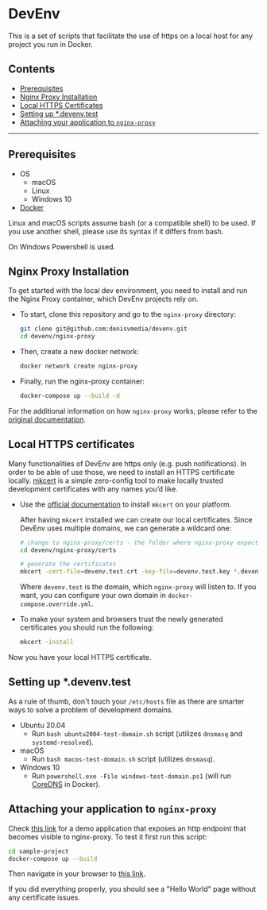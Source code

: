 # DevEnv

This is a set of scripts that facilitate the use of https on a local host for any project you run in Docker.

## Contents

* [Prerequisites](#prerequisites)
* [Nginx Proxy Installation](#nginx-proxy-installation)
* [Local HTTPS Certificates](#local-https-certificates)
* [Setting up *.devenv.test](#setting-up-devenvtest)
* [Attaching your application to `nginx-proxy`](#attaching-your-application-to-nginx-proxy)

---

## Prerequisites

* OS
    * macOS
    * Linux
    * Windows 10
* [Docker][docker] 

Linux and macOS scripts assume bash (or a compatible shell) to be used. If you use another shell,
please use its syntax if it differs from bash.

On Windows Powershell is used.

## Nginx Proxy Installation

To get started with the local dev environment, you need to install and run
the Nginx Proxy container, which DevEnv projects rely on.

* To start, clone this repository and go to the `nginx-proxy` directory:

    ```bash
    git clone git@github.com:denisvmedia/devenv.git
    cd devenv/nginx-proxy
    ```
* Then, create a new docker network:

    ```bash
    docker network create nginx-proxy
    ```
* Finally, run the nginx-proxy container:

    ```bash
    docker-compose up --build -d
    ```

For the additional information on how `nginx-proxy` works, please refer to
the [original documentation][nginx-proxy-docs].

## Local HTTPS certificates

Many functionalities of DevEnv are https only (e.g. push notifications).
In order to be able of use those, we need to install an HTTPS certificate
locally. [mkcert][mkcert] is a simple zero-config
tool to make locally trusted development certificates with any names you’d like.

* Use the [official documentation][mkcert-docs] to install `mkcert` on your
platform.

    After having `mkcert` installed we can create our local certificates. Since
    DevEnv uses multiple domains, we can generate a wildcard one:

    ```bash
    # change to nginx-proxy/certs - the folder where nginx-proxy expects the certificates
    cd devenv/nginx-proxy/certs
  
    # generate the certificates
    mkcert -cert-file=devenv.test.crt -key-file=devenv.test.key *.devenv.test
    ```

    Where `devenv.test` is the domain, which `nginx-proxy` will listen to. If you
    want, you can configure your own domain in `docker-compose.override.yml`.

* To make your system and browsers trust the newly generated certificates you
should run the following:

    ```bash
    mkcert -install
    ```

Now you have your local HTTPS certificate.

## Setting up *.devenv.test

As a rule of thumb, don't touch your `/etc/hosts` file as there are smarter ways
to solve a problem of development domains.

* Ubuntu 20.04
    * Run `bash ubuntu2004-test-domain.sh` script (utilizes `dnsmasq` and `systemd-resolved`).
* macOS
    * Run `bash macos-test-domain.sh` script (utilizes `dnsmasq`).
* Windows 10
    * Run `powershell.exe -File windows-test-domain.ps1` (will run [CoreDNS][coredns] in Docker).

## Attaching your application to `nginx-proxy`

Check [this link](sample-project) for a demo application that exposes an http endpoint
that becomes visible to nginx-proxy. To test it first run this script:

```bash
cd sample-project
docker-compose up --build
```

Then navigate in your browser to [this link](https://hello-world.devenv.test/).

If you did everything properly, you should see a "Hello World" page without any certificate issues.

[docker]: https://docker.io/
[nginx-proxy-docs]: https://github.com/nginx-proxy/nginx-proxy#usage
[mkcert]: https://github.com/FiloSottile/mkcert
[mkcert-docs]: https://github.com/FiloSottile/mkcert#installation
[coredns]: https://coredns.io
